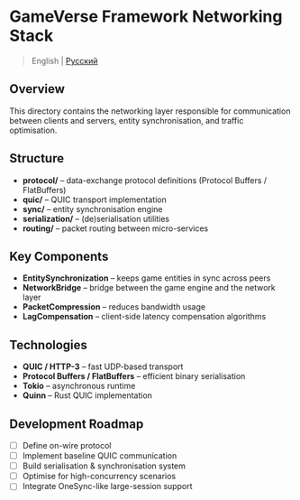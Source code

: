 # GameVerse Framework **Networking Stack**

> English | [Русский](README_ru.md)

## Overview
This directory contains the networking layer responsible for communication between clients and servers, entity synchronisation, and traffic optimisation.

## Structure
- **protocol/** – data-exchange protocol definitions (Protocol Buffers / FlatBuffers)
- **quic/** – QUIC transport implementation
- **sync/** – entity synchronisation engine
- **serialization/** – (de)serialisation utilities
- **routing/** – packet routing between micro-services

## Key Components
- **EntitySynchronization** – keeps game entities in sync across peers
- **NetworkBridge** – bridge between the game engine and the network layer
- **PacketCompression** – reduces bandwidth usage
- **LagCompensation** – client-side latency compensation algorithms

## Technologies
- **QUIC / HTTP-3** – fast UDP-based transport
- **Protocol Buffers / FlatBuffers** – efficient binary serialisation
- **Tokio** – asynchronous runtime
- **Quinn** – Rust QUIC implementation

## Development Roadmap
- [ ] Define on-wire protocol
- [ ] Implement baseline QUIC communication
- [ ] Build serialisation & synchronisation system
- [ ] Optimise for high-concurrency scenarios
- [ ] Integrate OneSync-like large-session support 